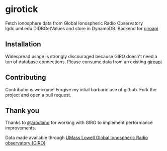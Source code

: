 # girotick
Fetch ionosphere data from Global Ionospheric Radio Observatory lgdc.uml.edu DIDBGetValues and store in DynamoDB. Backend for [giroapi](https://github.com/AF7TI/giroapi)

## Installation

Widespread usage is strongly discouraged because GIRO doesn't need a ton of database connections. Please consume data from an existing [giroapi](https://github.com/AF7TI/giroapi#running-code)

## Contributing
Contributions welcome! Forgive my intial barbaric use of github. Fork the project and open a pull request.

## Thank you
Thanks to [@arodland](https://github.com/arodland/girotick) for working with GIRO to implement performance improvements.

Data made available through [UMass Lowell Global Ionospheric Radio observatory (GIRO)](http://umlcar.uml.edu/DIDBase/RulesOfTheRoadForDIDBase.htm)

